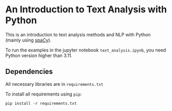 # An Introduction to Text Analysis with Python

This is an introduction to text analysis methods and NLP with Python (mainly using [spaCy](https://spacy.io/universe/project/spacy-cleaner)).

To run the examples in the jupyter notebook `text_analysis.ipynb`, you need Python version higher than 3.11.

## Dependencies

All necessary libraries are in `requirements.txt`

To install all requirements using `pip`:

```angular2html
pip install -r requirements.txt
```

